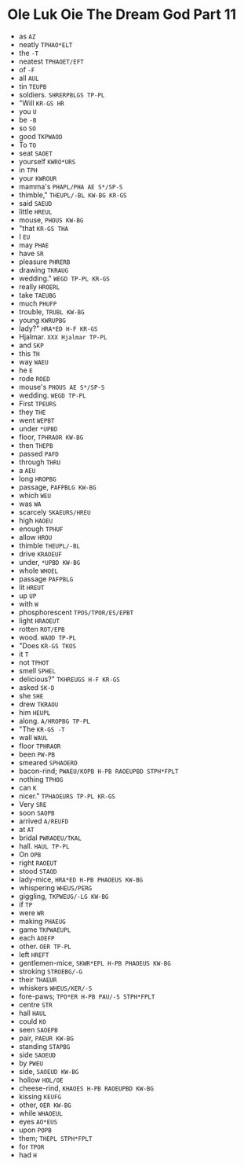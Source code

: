 # Ole Luk Oie The Dream God Part 11

* as `AZ`
* neatly `TPHAO*ELT`
* the `-T`
* neatest `TPHAOET/EFT`
* of `-F`
* all `AUL`
* tin `TEUPB`
* soldiers. `SHRERPBLGS TP-PL`
* "Will `KR-GS HR`
* you `U`
* be `-B`
* so `SO`
* good `TKPWAOD`
* To `TO`
* seat `SAOET`
* yourself `KWRO*URS`
* in `TPH`
* your `KWROUR`
* mamma's `PHAPL/PHA AE S*/SP-S`
* thimble," `THEUPL/-BL KW-BG KR-GS`
* said `SAEUD`
* little `HREUL`
* mouse, `PHOUS KW-BG`
* "that `KR-GS THA`
* I `EU`
* may `PHAE`
* have `SR`
* pleasure `PHRERB`
* drawing `TKRAUG`
* wedding." `WEGD TP-PL KR-GS`
* really `HROERL`
* take `TAEUBG`
* much `PHUFP`
* trouble, `TRUBL KW-BG`
* young `KWRUPBG`
* lady?" `HRA*ED H-F KR-GS`
* Hjalmar. `XXX Hjalmar TP-PL`
* and `SKP`
* this `TH`
* way `WAEU`
* he `E`
* rode `ROED`
* mouse's `PHOUS AE S*/SP-S`
* wedding. `WEGD TP-PL`
* First `TPEURS`
* they `THE`
* went `WEPBT`
* under `*UPBD`
* floor, `TPHRAOR KW-BG`
* then `THEPB`
* passed `PAFD`
* through `THRU`
* a `AEU`
* long `HROPBG`
* passage, `PAFPBLG KW-BG`
* which `WEU`
* was `WA`
* scarcely `SKAEURS/HREU`
* high `HAOEU`
* enough `TPHUF`
* allow `HROU`
* thimble `THEUPL/-BL`
* drive `KRAOEUF`
* under, `*UPBD KW-BG`
* whole `WHOEL`
* passage `PAFPBLG`
* lit `HREUT`
* up `UP`
* with `W`
* phosphorescent `TPOS/TPOR/ES/EPBT`
* light `HRAOEUT`
* rotten `ROT/EPB`
* wood. `WAOD TP-PL`
* "Does `KR-GS TKOS`
* it `T`
* not `TPHOT`
* smell `SPHEL`
* delicious?" `TKHREUGS H-F KR-GS`
* asked `SK-D`
* she `SHE`
* drew `TKRAOU`
* him `HEUPL`
* along. `A/HROPBG TP-PL`
* "The `KR-GS -T`
* wall `WAUL`
* floor `TPHRAOR`
* been `PW-PB`
* smeared `SPHAOERD`
* bacon-rind; `PWAEU/KOPB H-PB RAOEUPBD STPH*FPLT`
* nothing `TPHOG`
* can `K`
* nicer." `TPHAOEURS TP-PL KR-GS`
* Very `SRE`
* soon `SAOPB`
* arrived `A/REUFD`
* at `AT`
* bridal `PWRAOEU/TKAL`
* hall. `HAUL TP-PL`
* On `OPB`
* right `RAOEUT`
* stood `STAOD`
* lady-mice, `HRA*ED H-PB PHAOEUS KW-BG`
* whispering `WHEUS/PERG`
* giggling, `TKPWEUG/-LG KW-BG`
* if `TP`
* were `WR`
* making `PHAEUG`
* game `TKPWAEUPL`
* each `AOEFP`
* other. `OER TP-PL`
* left `HREFT`
* gentlemen-mice, `SKWR*EPL H-PB PHAOEUS KW-BG`
* stroking `STROEBG/-G`
* their `THAEUR`
* whiskers `WHEUS/KER/-S`
* fore-paws; `TPO*ER H-PB PAU/-S STPH*FPLT`
* centre `STR`
* hall `HAUL`
* could `KO`
* seen `SAOEPB`
* pair, `PAEUR KW-BG`
* standing `STAPBG`
* side `SAOEUD`
* by `PWEU`
* side, `SAOEUD KW-BG`
* hollow `HOL/OE`
* cheese-rind, `KHAOES H-PB RAOEUPBD KW-BG`
* kissing `KEUFG`
* other, `OER KW-BG`
* while `WHAOEUL`
* eyes `AO*EUS`
* upon `POPB`
* them; `THEPL STPH*FPLT`
* for `TPOR`
* had `H`
